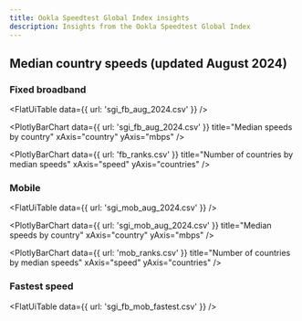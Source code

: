 ```yaml
---
title: Ookla Speedtest Global Index insights
description: Insights from the Ookla Speedtest Global Index
---
```


## Median country speeds (updated August 2024)

### Fixed broadband

<FlatUiTable
  data={{
    url: 'sgi_fb_aug_2024.csv'
  }}
 />

<PlotlyBarChart
  data={{
    url: 'sgi_fb_aug_2024.csv'
  }}
  title="Median speeds by country"
  xAxis="country"
  yAxis="mbps"
/>

<PlotlyBarChart
  data={{
    url: 'fb_ranks.csv'
  }}
  title="Number of countries by median speeds"
  xAxis="speed"
  yAxis="countries"
/> 

### Mobile

<FlatUiTable
  data={{
    url: 'sgi_mob_aug_2024.csv'
  }}
 />

<PlotlyBarChart
  data={{
    url: 'sgi_mob_aug_2024.csv'
  }}
  title="Median speeds by country"
  xAxis="country"
  yAxis="mbps"
/> 
 
<PlotlyBarChart
  data={{
    url: 'mob_ranks.csv'
  }}
  title="Number of countries by median speeds"
  xAxis="speed"
  yAxis="countries"
/> 

### Fastest speed

<FlatUiTable
  data={{
    url: 'sgi_fb_mob_fastest.csv'
  }}
 /> 
